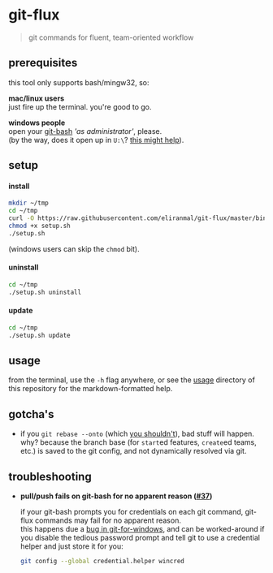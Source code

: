
# git-flux

> git commands for fluent, team-oriented workflow


## prerequisites

this tool only supports bash/mingw32, so:

**mac/linux users**  
just fire up the terminal. you're good to go.

**windows people**  
open your [git-bash][1] *'as administrator'*, please.  
(by the way, does it open up in `U:\`? [this might help][3]).


## setup

#### install

```sh
mkdir ~/tmp
cd ~/tmp
curl -O https://raw.githubusercontent.com/eliranmal/git-flux/master/bin/setup.sh
chmod +x setup.sh
./setup.sh
```

(windows users can skip the `chmod` bit).

#### uninstall

```sh
cd ~/tmp
./setup.sh uninstall
```

#### update

```sh
cd ~/tmp
./setup.sh update
```


## usage

from the terminal, use the `-h` flag anywhere, or see the [usage][4] 
directory of this repository for the markdown-formatted help.


## gotcha's

- if you `git rebase --onto` (which [you shouldn't][2]), bad stuff will 
happen. why? because the branch base (for `start`ed features, `create`ed 
teams, etc.) is saved to the git config, and not dynamically resolved via git.


## troubleshooting

- **pull/push fails on git-bash for no apparent reason ([#37][6])**
  
  if your git-bash prompts you for credentials on each git command, 
  git-flux commands may fail for no apparent reason.  
  this happens due a [bug in git-for-windows][5], and can be worked-around
  if you disable the tedious password prompt and tell git to use a 
  credential helper and just store it for you:
  
  ```sh
  git config --global credential.helper wincred
  ```







[1]: https://git-scm.com/download/win
[2]: https://git-scm.com/book/en/v2/Git-Branching-Rebasing#_rebase_peril
[3]: https://danlimerick.wordpress.com/2011/07/11/git-for-windows-tip-setting-home-and-the-startup-directory/
[4]: /usage
[5]: https://github.com/git-for-windows/git/issues/327
[6]: https://github.com/eliranmal/git-flux/issues/37
